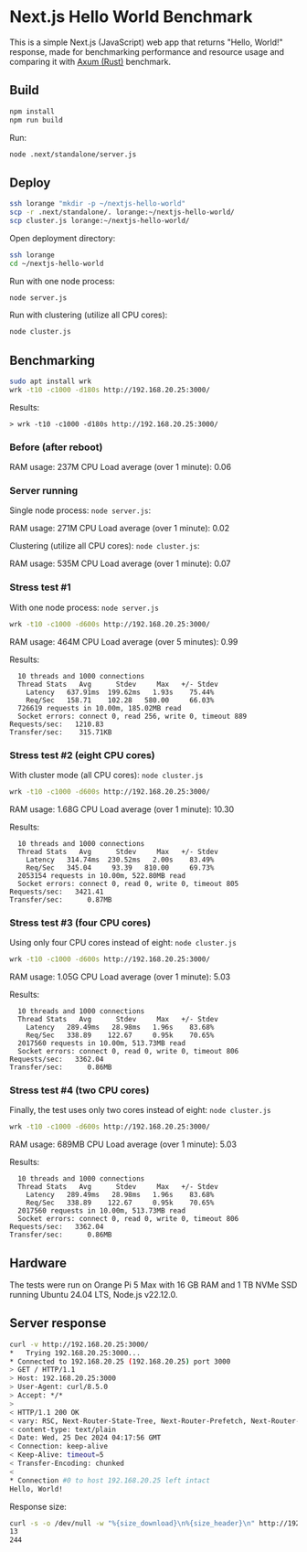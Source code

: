 # Next.js Hello World Benchmark

This is a simple Next.js (JavaScript) web app that returns "Hello, World!" response, made for benchmarking performance and resource usage and comparing it with [Axum (Rust)](https://github.com/evgenyneu/axum-hello-world) benchmark.

## Build

```sh
npm install
npm run build
```

Run:

```sh
node .next/standalone/server.js
```


## Deploy

```sh
ssh lorange "mkdir -p ~/nextjs-hello-world"
scp -r .next/standalone/. lorange:~/nextjs-hello-world/
scp cluster.js lorange:~/nextjs-hello-world/
```

Open deployment directory:

```sh
ssh lorange
cd ~/nextjs-hello-world
```

Run with one node process:

```sh
node server.js
```

Run with clustering (utilize all CPU cores):

```sh
node cluster.js
```

## Benchmarking

```sh
sudo apt install wrk
wrk -t10 -c1000 -d180s http://192.168.20.25:3000/
```

Results:

```
> wrk -t10 -c1000 -d180s http://192.168.20.25:3000/

```

### Before (after reboot)

RAM usage: 237M
CPU Load average (over 1 minute): 0.06

### Server running

Single node process: `node server.js`:

RAM usage: 271M
CPU Load average (over 1 minute): 0.02

Clustering (utilize all CPU cores): `node cluster.js`:

RAM usage: 535M
CPU Load average (over 1 minute): 0.07

### Stress test #1

With one node process: `node server.js`

```sh
wrk -t10 -c1000 -d600s http://192.168.20.25:3000/
```

RAM usage: 464M
CPU Load average (over 5 minutes): 0.99

Results:

```
  10 threads and 1000 connections
  Thread Stats   Avg      Stdev     Max   +/- Stdev
    Latency   637.91ms  199.62ms   1.93s    75.44%
    Req/Sec   158.71    102.28   580.00     66.03%
  726619 requests in 10.00m, 185.02MB read
  Socket errors: connect 0, read 256, write 0, timeout 889
Requests/sec:   1210.83
Transfer/sec:    315.71KB
```

### Stress test #2 (eight CPU cores)

With cluster mode (all CPU cores): `node cluster.js`

```sh
wrk -t10 -c1000 -d600s http://192.168.20.25:3000/
```

RAM usage: 1.68G
CPU Load average (over 1 minute): 10.30

Results:

```
  10 threads and 1000 connections
  Thread Stats   Avg      Stdev     Max   +/- Stdev
    Latency   314.74ms  230.52ms   2.00s    83.49%
    Req/Sec   345.04     93.39   810.00     69.73%
  2053154 requests in 10.00m, 522.80MB read
  Socket errors: connect 0, read 0, write 0, timeout 805
Requests/sec:   3421.41
Transfer/sec:      0.87MB
```

### Stress test #3 (four CPU cores)

Using only four CPU cores instead of eight: `node cluster.js`

```sh
wrk -t10 -c1000 -d600s http://192.168.20.25:3000/
```

RAM usage: 1.05G
CPU Load average (over 1 minute): 5.03

Results:

```
  10 threads and 1000 connections
  Thread Stats   Avg      Stdev     Max   +/- Stdev
    Latency   289.49ms   28.98ms   1.96s    83.68%
    Req/Sec   338.89    122.67     0.95k    70.65%
  2017560 requests in 10.00m, 513.73MB read
  Socket errors: connect 0, read 0, write 0, timeout 806
Requests/sec:   3362.04
Transfer/sec:      0.86MB
```

### Stress test #4 (two CPU cores)

Finally, the test uses only two cores instead of eight: `node cluster.js`

```sh
wrk -t10 -c1000 -d600s http://192.168.20.25:3000/
```

RAM usage: 689MB
CPU Load average (over 1 minute): 5.03

Results:

```
  10 threads and 1000 connections
  Thread Stats   Avg      Stdev     Max   +/- Stdev
    Latency   289.49ms   28.98ms   1.96s    83.68%
    Req/Sec   338.89    122.67     0.95k    70.65%
  2017560 requests in 10.00m, 513.73MB read
  Socket errors: connect 0, read 0, write 0, timeout 806
Requests/sec:   3362.04
Transfer/sec:      0.86MB
```

## Hardware

The tests were run on Orange Pi 5 Max with 16 GB RAM and 1 TB NVMe SSD running Ubuntu 24.04 LTS, Node.js v22.12.0.

## Server response

```sh
curl -v http://192.168.20.25:3000/
*   Trying 192.168.20.25:3000...
* Connected to 192.168.20.25 (192.168.20.25) port 3000
> GET / HTTP/1.1
> Host: 192.168.20.25:3000
> User-Agent: curl/8.5.0
> Accept: */*
>
< HTTP/1.1 200 OK
< vary: RSC, Next-Router-State-Tree, Next-Router-Prefetch, Next-Router-Segment-Prefetch
< content-type: text/plain
< Date: Wed, 25 Dec 2024 04:17:56 GMT
< Connection: keep-alive
< Keep-Alive: timeout=5
< Transfer-Encoding: chunked
<
* Connection #0 to host 192.168.20.25 left intact
Hello, World!
```

Response size:

```sh
curl -s -o /dev/null -w "%{size_download}\n%{size_header}\n" http://192.168.20.25:3000/
13
244
```
